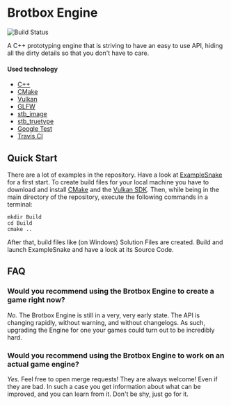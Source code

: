 # Brotbox Engine
![Build Status](https://travis-ci.org/Brotcrunsher/BrotboxEngine.svg?branch=master)

A C++ prototyping engine that is striving to have an easy to use API, hiding all the dirty details so that you don't have to care.

#### Used technology

* [C++](https://isocpp.org/)
* [CMake](https://cmake.org/)
* [Vulkan](https://vulkan.lunarg.com/)
* [GLFW](https://www.glfw.org/)
* [stb_image](https://github.com/nothings/stb/blob/master/stb_image.h)
* [stb_truetype](https://github.com/nothings/stb/blob/master/stb_truetype.h)
* [Google Test](https://github.com/google/googletest)
* [Travis CI](https://travis-ci.com/)

## Quick Start

There are a lot of examples in the repository. Have a look at [ExampleSnake](https://github.com/Brotcrunsher/BrotboxEngine/tree/master/ExampleSnake) for a first start. To create build files for your local machine you have to download and install [CMake](https://cmake.org/) and the [Vulkan SDK](https://vulkan.lunarg.com/). Then, while being in the main directory of the repository, execute the following commands in a terminal:

    mkdir Build
    cd Build
    cmake ..

After that, build files like (on Windows) Solution Files are created. Build and launch ExampleSnake and have a look at its Source Code.


## FAQ

### Would you recommend using the Brotbox Engine to create a game right now?
*No.* The Brotbox Engine is still in a very, very early state. The API is changing rapidly, without warning, and without changelogs. As such, upgrading the Engine for one your games could turn out to be incredibly hard.

### Would you recommend using the Brotbox Engine to work on an actual game engine?
*Yes.* Feel free to open merge requests! They are always welcome! Even if they are bad. In such a case you get information about what can be improved, and you can learn from it. Don't be shy, just go for it.

